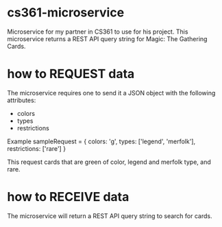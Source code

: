 # cs361-microservice
Microservice for my partner in CS361 to use for his project.
This microservice returns a REST API query string for Magic: The Gathering Cards.

# how to REQUEST data
The microservice requires one to send it a JSON object with the following attributes:
* colors
* types
* restrictions

Example
sampleRequest = {
    colors: 'g',
    types: ['legend', 'merfolk'],
    restrictions: ['rare']
}

This request cards that are green of color, legend and merfolk type, and rare.

# how to RECEIVE data
The microservice will return a REST API query string to search for cards.
